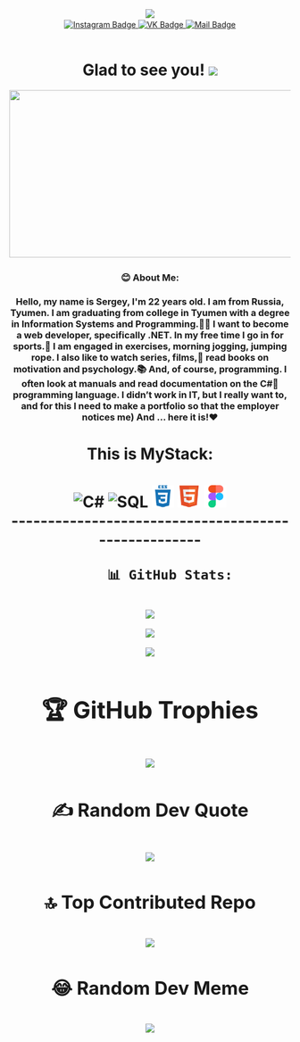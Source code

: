 <div id="header" align="center">
  <img src="https://media.giphy.com/media/4Zo41lhzKt6iZ8xff9/giphy.gif" width="100"/>
  <div id="badges">
  <a href="https://www.instagram.com/serejabastron/">
    <img src="https://img.shields.io/badge/Instagram-yellow?logo=Instagram&logoColor=white&style=for-the-badge" alt="Instagram Badge"/>
  </a>
   <a href="https://vk.com/serdarbb">
     <img src="https://img.shields.io/badge/VKontakte-blue?logo=VK&logoColor=white&style=for-the-badge" alt="VK Badge"/>
   </a>
   <a href="bastron.2000@mail.ru">
     <img src="https://img.shields.io/badge/Mail-orange?logo=Mail.ru&logoColor=white&style=for-the-badge" alt="Mail Badge"/>
   </a>
  <div/>
    <div id="counter" align="center">
        <img src="https://komarev.com/ghpvc/?username=sergeyBastron&style=flat-square&color=blue" alt=""/>
     <div/>
   <h1>
   Glad to see you!
  <img src="https://media.giphy.com/media/hvRJCLFzcasrR4ia7z/giphy.gif" width="30px"/>
  </h1>
  <div align="center">
  <img src="https://media.giphy.com/media/3oKIPsx2VAYAgEHC12/giphy.gif" width="600" height="300"/>
  </div>
      <div>
        <div/>
     <h3>
       😊 About Me:<br/>
       <h3/>
        Hello, my name is Sergey, I'm 22 years old. I am from Russia, Tyumen. I am graduating from college in Tyumen with a degree in Information Systems and Programming.👨‍🎓 I want to become a web developer, specifically .NET. In my free time I go in for sports.🏃 I am engaged in exercises, morning jogging, jumping rope. I also like to watch series, films,🎥 read books on motivation and psychology.📚 And, of course, programming. I often look at manuals and read documentation on the C#🧠 programming language. I didn’t work in IT, but I really want to, and for this I need to make a portfolio so that the employer notices me) And ... here it is!♥️
</div>
    <div>
      <h1>
        This is MyStack:
        <h1/>
      <div/>
    <div>
   <img src="https://iconape.com/wp-content/files/sh/51404/svg/c--4.svg" title="C#" alt="C#" width="40" height="40" title="C#" alt="C#"/>
  <img src="https://www.svgrepo.com/show/331761/sql-database-sql-azure.svg" title="SQL" alt="SQL" title="SQL" alt="SQL" width="40" height="40"/>  
  <img src="https://github.com/devicons/devicon/blob/master/icons/css3/css3-plain-wordmark.svg"  title="CSS3" alt="CSS" width="40" height="40"/>
  <img src="https://github.com/devicons/devicon/blob/master/icons/html5/html5-original.svg" title="HTML5" alt="HTML5" width="40" height="40"/>
  <img src="https://raw.githubusercontent.com/devicons/devicon/1119b9f84c0290e0f0b38982099a2bd027a48bf1/icons/figma/figma-original.svg" title="Figma" alt="Figma" width="40" height="40"/>
</div>
        ----------------------------------------------------
        
         📊 GitHub Stats:
![](https://github-readme-stats.vercel.app/api?username=sergeyBastron&theme=onedark&hide_border=false&include_all_commits=false&count_private=false)<br/>
![](https://github-readme-streak-stats.herokuapp.com/?user=sergeyBastron&theme=onedark&hide_border=false)<br/>
![](https://github-readme-stats.vercel.app/api/top-langs/?username=sergeyBastron&theme=onedark&hide_border=false&include_all_commits=false&count_private=false&layout=compact)

## 🏆 GitHub Trophies
![](https://github-profile-trophy.vercel.app/?username=sergeyBastron&theme=onedark&no-frame=false&no-bg=false&margin-w=4)

### ✍️ Random Dev Quote
![](https://quotes-github-readme.vercel.app/api?type=horizontal&theme=dark)

### 🔝 Top Contributed Repo
![](https://github-contributor-stats.vercel.app/api?username=sergeyBastron&limit=5&theme=onedark&combine_all_yearly_contributions=true)

### 😂 Random Dev Meme
<img src="https://rm.up.railway.app/" width="512px"/>


  
